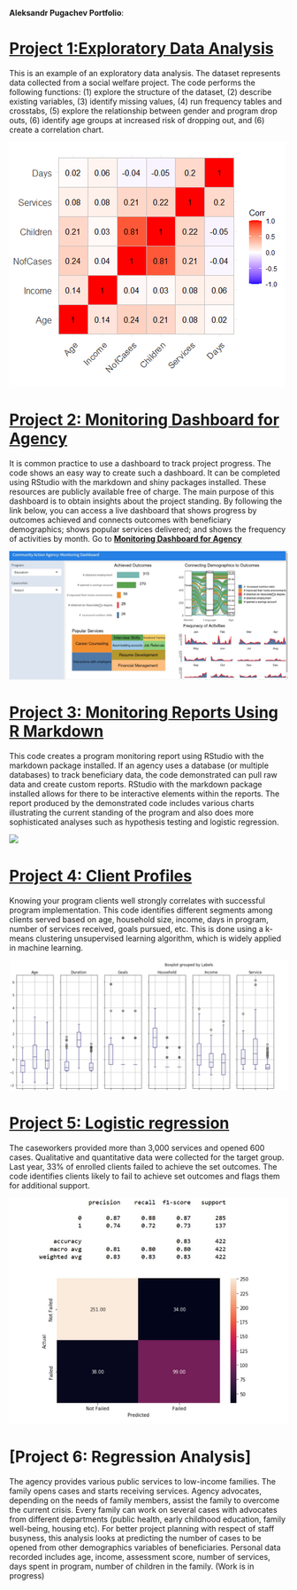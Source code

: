
**Aleksandr Pugachev Portfolio**:


# [Project 1:Exploratory Data Analysis](https://github.com/sashadata/project_correlation-.git)

This is an example of an exploratory data analysis. The dataset represents data collected from a social welfare project. The code performs the following functions: (1) explore the structure of the dataset, (2) describe existing variables, (3) identify missing values, (4) run frequency tables and crosstabs, (5) explore the relationship between gender and program drop outs, (6) identify age groups at increased risk of dropping out, and (6) create a correlation chart.

![](/images/Rplot.png)


# [Project 2: Monitoring Dashboard for Agency](https://github.com/sashadata/project_monitoring-dashboard.git)

It is common practice to use a dashboard to track project progress. The code shows an easy way to create such a dashboard. It can be completed using RStudio with the markdown and shiny packages installed. These resources are publicly available free of charge. The main purpose of this dashboard is to obtain insights about the project standing. By following the link below, you can access a live dashboard that shows progress by outcomes achieved and connects outcomes with beneficiary demographics; shows popular services delivered; and shows the frequency of activities by month. Go to [**Monitoring Dashboard for Agency**](https://aleksandr-pugachev.shinyapps.io/Dashboard/?_ga=2.76574870.247857756.1654793361-1854485590.1654793361)


![](/images/Agency%20Dashboard.JPG)


# [Project 3: Monitoring Reports Using R Markdown](https://github.com/sashadata/monitoring-reports-using-r-markdown.git)  


This code creates a program monitoring report using RStudio with the markdown package installed. If an agency uses a database (or multiple databases) to track beneficiary data, the code demonstrated can pull raw data and create custom reports. RStudio with the markdown package installed allows for there to be interactive elements within the reports. The report produced by the demonstrated code includes various charts illustrating the current standing of the program and also does more sophisticated analyses such as hypothesis testing and logistic regression.



![](/images/Rmarkdown.gif)


# [Project 4: Client Profiles](https://github.com/sashadata/clients-profiles.git) 

Knowing your program clients well strongly correlates with successful program implementation. This code identifies different segments among clients served based on age, household size, income, days in program, number of services received, goals pursued, etc. This is done using a k-means clustering unsupervised learning algorithm, which is widely applied in machine learning. 

![](/images/segment.JPG)

# [Project 5: Logistic regression](https://github.com/sashadata/logistic-regression.git)

The caseworkers provided more than 3,000 services and opened 600 cases. Qualitative and quantitative data were collected for the target group. Last year, 33% of enrolled clients failed to achieve the set outcomes. The code identifies clients likely to fail to achieve set outcomes and flags them for additional support. 

![](/images/Logistic.JPG)

# [Project 6: Regression Analysis]

The agency provides various public services to low-income families. The family opens cases and starts receiving services. Agency advocates, depending on the needs of family members,  assist the family to overcome the current crisis. Every family can work on several cases with advocates from different departments (public health, early childhood education, family well-being, housing etc). For better project planning with respect of staff busyness, this analysis looks at predicting the number of cases to be opened from other demographics variables of beneficiaries.  Personal data recorded includes age, income, assessment score, number of services, days spent in program, number of children in the family. (Work is in progress)
